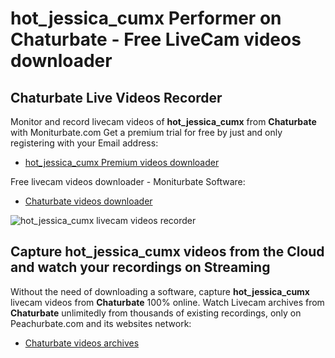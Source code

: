 # hot_jessica_cumx Performer on Chaturbate - Free LiveCam videos downloader

## Chaturbate Live Videos Recorder

Monitor and record livecam videos of **hot_jessica_cumx** from **Chaturbate** with Moniturbate.com
Get a premium trial for free by just and only registering with your Email address:
* [hot_jessica_cumx Premium videos downloader](https://moniturbate.com/request-demo-licence-key.html)

Free livecam videos downloader - Moniturbate Software:
* [Chaturbate videos downloader](https://moniturbate.com/moniturbate-download-software.html)

![hot_jessica_cumx livecam videos recorder](https://peachurnet.com/templates/moniturbate-software.png)


## Capture hot_jessica_cumx videos from the Cloud and watch your recordings on Streaming

Without the need of downloading a software, capture **hot_jessica_cumx** livecam videos from **Chaturbate** 100% online.
Watch Livecam archives from **Chaturbate** unlimitedly from thousands of existing recordings, only on Peachurbate.com and its websites network:
* [Chaturbate videos archives](https://peachurnet.com/)